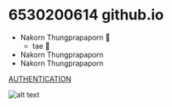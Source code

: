 # 6530200614 github.io

- Nakorn Thungprapaporn :sunflower:
    - tae :sunflower:
- Nakorn Thungprapaporn
- Nakorn Thungprapaporn

[AUTHENTICATION](authentication)

![alt text](https://github.com/taedate/taedate.github.io/blob/main/tae.png?raw=true)